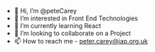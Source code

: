 - 👋 Hi, I’m @peteCarey
- 👀 I’m interested in Front End Technologies
- 🌱 I’m currently learning React
- 💞️ I’m looking to collaborate on a Project
- 📫 How to reach me - peter.carey@iap.org.uk

<!---
peteCarey/peteCarey is a ✨ special ✨ repository because its `README.md` (this file) appears on your GitHub profile.
You can click the Preview link to take a look at your changes.
--->
